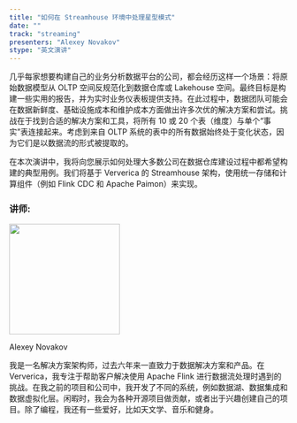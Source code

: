 ```yaml
---
title: "如何在 Streamhouse 环境中处理星型模式"
date: ""
track: "streaming"
presenters: "Alexey Novakov"
stype: "英文演讲"
---
```


几乎每家想要构建自己的业务分析数据平台的公司，都会经历这样一个场景：将原始数据模型从 OLTP 空间反规范化到数据仓库或 Lakehouse 空间。最终目标是构建一些实用的报告，并为实时业务仪表板提供支持。在此过程中，数据团队可能会在数据新鲜度、基础设施成本和维护成本方面做出许多次优的解决方案和尝试。挑战在于找到合适的解决方案和工具，将所有 10 或 20 个表（维度）与单个“事实”表连接起来。考虑到来自 OLTP 系统的表中的所有数据始终处于变化状态，因为它们是以数据流的形式被提取的。

在本次演讲中，我将向您展示如何处理大多数公司在数据仓库建设过程中都希望构建的典型用例。我们将基于 Ververica 的 Streamhouse 架构，使用统一存储和计算组件（例如 Flink CDC 和 Apache Paimon）来实现。

### 讲师:

<img src="https://sessionize.com/image/a61c-400o400o1-HAF3PCbZfVSFWcBNV3JJu6.jpg" width="200" /><br/>

Alexey Novakov

我是一名解决方案架构师，过去六年来一直致力于数据解决方案和产品。在 Ververica，我专注于帮助客户解决使用 Apache Flink 进行数据流处理时遇到的挑战。在我之前的项目和公司中，我开发了不同的系统，例如数据湖、数据集成和数据虚拟化层。闲暇时，我会为各种开源项目做贡献，或者出于兴趣创建自己的项目。除了编程，我还有一些爱好，比如天文学、音乐和健身。